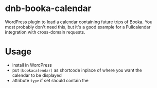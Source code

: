 dnb-booka-calendar
==================

WordPress plugin to load a calendar containing future trips of Booka.
You most probably don't need this, but it's a good example for a Fullcalendar
integration with cross-domain requests.

Usage
=====

- install in WordPress
- put ```[bookacalendar]``` as shortcode inplace of where you want the calendar to be displayed
- attribute ```type``` if set should contain the
